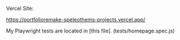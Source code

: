 Vercel Site:

https://portfolioremake-speleothems-projects.vercel.app/

My Playwright tests are located in [this file]. (tests/homepage.spec.js)